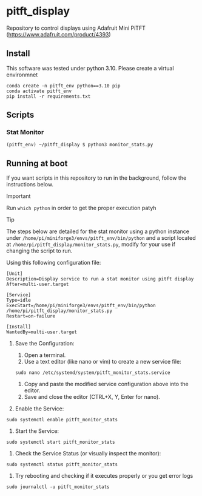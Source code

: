 # pitft_display
Repository to control displays using Adafruit Mini PiTFT (https://www.adafruit.com/product/4393)

## Install

This software was tested under python 3.10.
Please create a virtual environmnet

```
conda create -n pitft_env python==3.10 pip
conda activate pitft_env
pip install -r requirements.txt
```

## Scripts

### Stat Monitor

```
(pitft_env) ~/pitft_display $ python3 monitor_stats.py
```

## Running at boot

If you want scripts in this repository to run in the background, follow the instructions below.

> [!IMPORTANT]  
> Run `which python` in order to get the proper execution patyh

> [!TIP]
> The steps below are detailed for the stat monitor using a python instance under `/home/pi/miniforge3/envs/pitft_env/bin/python` and a script located at `/home/pi/pitft_display/monitor_stats.py`, modify for your use if changing the script to run.

Using this following configuration file:

```
[Unit]
Description=Display service to run a stat monitor using pitft display
After=multi-user.target

[Service]
Type=idle
ExecStart=/home/pi/miniforge3/envs/pitft_env/bin/python /home/pi/pitft_display/monitor_stats.py
Restart=on-failure

[Install]
WantedBy=multi-user.target

```

1. Save the Configuration:

    1. Open a terminal.
    1. Use a text editor (like nano or vim) to create a new service file:

    ```
    sudo nano /etc/systemd/system/pitft_monitor_stats.service
    ```
    1. Copy and paste the modified service configuration above into the editor.
    1. Save and close the editor (CTRL+X, Y, Enter for nano).
1. Enable the Service:

```
sudo systemctl enable pitft_monitor_stats

```
1. Start the Service:

```
sudo systemctl start pitft_monitor_stats

```

1. Check the Service Status (or visually inspect the monitor):

```
sudo systemctl status pitft_monitor_stats
```
1. Try rebooting and checking if it executes properly or you get error logs

```
sudo journalctl -u pitft_monitor_stats

```
